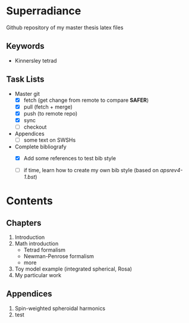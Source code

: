 # Superradiance
Github repository of my master thesis latex files

## Keywords
- Kinnersley tetrad

## Task Lists
- Master git
    - [x] fetch (get change from remote to compare **SAFER**)
    - [x] pull (fetch + merge)
    - [x] push (to remote repo)
    - [x] sync
    - [ ] checkout
- Appendices
    - [ ] some text on SWSHs
- Complete bibliografy
    - [x] Add some references to test bib style
    - [ ] if time, learn how to create my own bib style (based on _apsrev4-1.bst_)


# Contents

## Chapters
1. Introduction
2. Math introduction
    * Tetrad formalism
    * Newman-Penrose formalism
    * more
3. Toy model example (integrated spherical, Rosa)
4. My particular work

## Appendices
1. Spin-weighted spheroidal harmonics
2. test
